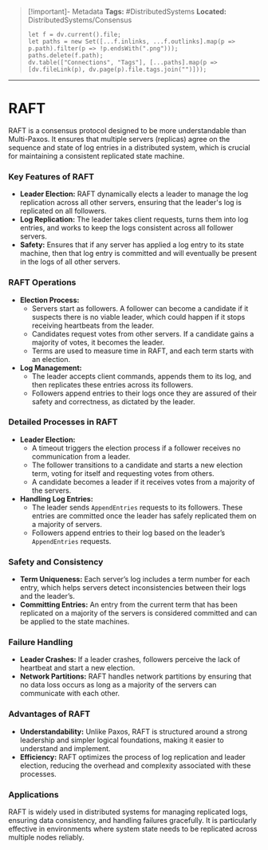 > [!important]- Metadata
> **Tags:** #DistributedSystems 
> **Located:** DistributedSystems/Consensus
> ```dataviewjs
> let f = dv.current().file;
> let paths = new Set([...f.inlinks, ...f.outlinks].map(p => p.path).filter(p => !p.endsWith(".png")));
> paths.delete(f.path);
> dv.table(["Connections", "Tags"], [...paths].map(p => [dv.fileLink(p), dv.page(p).file.tags.join("")]));
> ```

___
# RAFT
RAFT is a consensus protocol designed to be more understandable than Multi-Paxos. It ensures that multiple servers (replicas) agree on the sequence and state of log entries in a distributed system, which is crucial for maintaining a consistent replicated state machine.

### Key Features of RAFT

- **Leader Election:** RAFT dynamically elects a leader to manage the log replication across all other servers, ensuring that the leader's log is replicated on all followers.
- **Log Replication:** The leader takes client requests, turns them into log entries, and works to keep the logs consistent across all follower servers.
- **Safety:** Ensures that if any server has applied a log entry to its state machine, then that log entry is committed and will eventually be present in the logs of all other servers.

### RAFT Operations

- **Election Process:**
    - Servers start as followers. A follower can become a candidate if it suspects there is no viable leader, which could happen if it stops receiving heartbeats from the leader.
    - Candidates request votes from other servers. If a candidate gains a majority of votes, it becomes the leader.
    - Terms are used to measure time in RAFT, and each term starts with an election.
- **Log Management:**
    - The leader accepts client commands, appends them to its log, and then replicates these entries across its followers.
    - Followers append entries to their logs once they are assured of their safety and correctness, as dictated by the leader.

### Detailed Processes in RAFT

- **Leader Election:**
    - A timeout triggers the election process if a follower receives no communication from a leader.
    - The follower transitions to a candidate and starts a new election term, voting for itself and requesting votes from others.
    - A candidate becomes a leader if it receives votes from a majority of the servers.
- **Handling Log Entries:**
    - The leader sends `AppendEntries` requests to its followers. These entries are committed once the leader has safely replicated them on a majority of servers.
    - Followers append entries to their log based on the leader’s `AppendEntries` requests.

### Safety and Consistency

- **Term Uniqueness:** Each server’s log includes a term number for each entry, which helps servers detect inconsistencies between their logs and the leader’s.
- **Committing Entries:** An entry from the current term that has been replicated on a majority of the servers is considered committed and can be applied to the state machines.

### Failure Handling

- **Leader Crashes:** If a leader crashes, followers perceive the lack of heartbeat and start a new election.
- **Network Partitions:** RAFT handles network partitions by ensuring that no data loss occurs as long as a majority of the servers can communicate with each other.

### Advantages of RAFT

- **Understandability:** Unlike Paxos, RAFT is structured around a strong leadership and simpler logical foundations, making it easier to understand and implement.
- **Efficiency:** RAFT optimizes the process of log replication and leader election, reducing the overhead and complexity associated with these processes.

### Applications

RAFT is widely used in distributed systems for managing replicated logs, ensuring data consistency, and handling failures gracefully. It is particularly effective in environments where system state needs to be replicated across multiple nodes reliably.